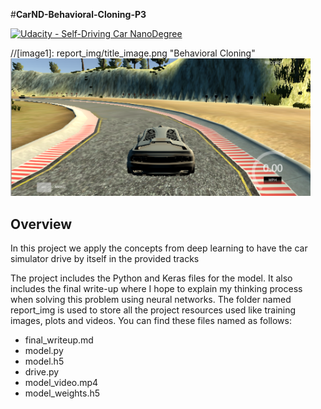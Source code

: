#**CarND-Behavioral-Cloning-P3**


[![Udacity - Self-Driving Car NanoDegree](https://s3.amazonaws.com/udacity-sdc/github/shield-carnd.svg)](http://www.udacity.com/drive)



//[image1]: report_img/title_image.png "Behavioral Cloning"
<img src="report_img/title_image.png" width="480" alt="Combined Image" />

Overview
---

In this project we apply the concepts from deep learning to have the car simulator 
drive by itself in the provided tracks

The project includes the Python and Keras files for the model. It also includes the
final write-up where I hope to explain my thinking process when solving this problem using neural networks. 
The folder named report_img  is used to store all the project resources used like training images, 
plots and videos. You can find these files named as follows:

* final\_writeup.md
* model.py
* model.h5
* drive.py
* model_video.mp4
* model\_weights.h5

